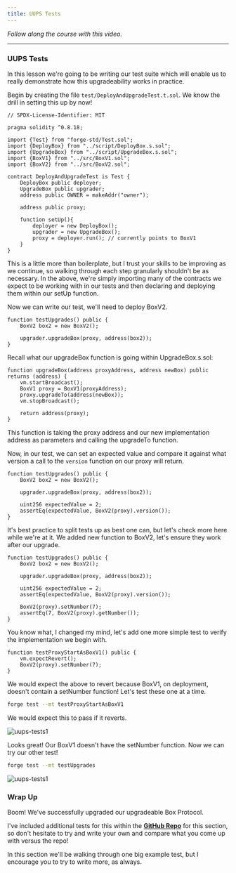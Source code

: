 ```yaml
---
title: UUPS Tests
---
```


_Follow along the course with this video._

---

### UUPS Tests

In this lesson we're going to be writing our test suite which will enable us to really demonstrate how this upgradeability works in practice.

Begin by creating the file `test/DeployAndUpgradeTest.t.sol`. We know the drill in setting this up by now!

```solidity
// SPDX-License-Identifier: MIT

pragma solidity ^0.8.18;

import {Test} from "forge-std/Test.sol";
import {DeployBox} from "../script/DeployBox.s.sol";
import {UpgradeBox} from "../script/UpgradeBox.s.sol";
import {BoxV1} from "../src/BoxV1.sol";
import {BoxV2} from "../src/BoxV2.sol";

contract DeployAndUpgradeTest is Test {
    DeployBox public deployer;
    UpgradeBox public upgrader;
    address public OWNER = makeAddr("owner");

    address public proxy;

    function setUp(){
        deployer = new DeployBox();
        upgrader = new UpgradeBox();
        proxy = deployer.run(); // currently points to BoxV1
    }
}
```

This is a little more than boilerplate, but I trust your skills to be improving as we continue, so walking through each step granularly shouldn't be as necessary. In the above, we're simply importing many of the contracts we expect to be working with in our tests and then declaring and deploying them within our setUp function.

Now we can write our test, we'll need to deploy BoxV2.

```solidity
function testUpgrades() public {
    BoxV2 box2 = new BoxV2();

    upgrader.upgradeBox(proxy, address(box2));
}
```

Recall what our upgradeBox function is going within UpgradeBox.s.sol:

```solidity
function upgradeBox(address proxyAddress, address newBox) public returns (address) {
    vm.startBroadcast();
    BoxV1 proxy = BoxV1(proxyAddress);
    proxy.upgradeTo(address(newBox));
    vm.stopBroadcast();

    return address(proxy);
}
```

This function is taking the proxy address and our new implementation address as parameters and calling the upgradeTo function.

Now, in our test, we can set an expected value and compare it against what version a call to the `version` function on our proxy will return.

```solidity
function testUpgrades() public {
    BoxV2 box2 = new BoxV2();

    upgrader.upgradeBox(proxy, address(box2));

    uint256 expectedValue = 2;
    assertEq(expectedValue, BoxV2(proxy).version());
}
```

It's best practice to split tests up as best one can, but let's check more here while we're at it. We added new function to BoxV2, let's ensure they work after our upgrade.

```solidity
function testUpgrades() public {
    BoxV2 box2 = new BoxV2();

    upgrader.upgradeBox(proxy, address(box2));

    uint256 expectedValue = 2;
    assertEq(expectedValue, BoxV2(proxy).version());

    BoxV2(proxy).setNumber(7);
    assertEq(7, BoxV2(proxy).getNumber());
}
```

You know what, I changed my mind, let's add one more simple test to verify the implementation we begin with.

```solidity
function testProxyStartAsBoxV1() public {
    vm.expectRevert();
    BoxV2(proxy).setNumber(7);
}
```

We would expect the above to revert because BoxV1, on deployment, doesn't contain a setNumber function! Let's test these one at a time.

```bash
forge test --mt testProxyStartAsBoxV1
```

We would expect this to pass if it reverts.

![uups-tests1](/foundry-upgrades/7-uups-tests/uups-tests1.png)

Looks great! Our BoxV1 doesn't have the setNumber function. Now we can try our other test!

```bash
forge test --mt testUpgrades
```

![uups-tests1](/foundry-upgrades/7-uups-tests/uups-tests1.png)

### Wrap Up

Boom! We've successfully upgraded our upgradeable Box Protocol.

I've included additional tests for this within the [**GitHub Repo**](https://github.com/Cyfrin/foundry-upgrades-f23) for this section, so don't hesitate to try and write your own and compare what you come up with versus the repo!

In this section we'll be walking through one big example test, but I encourage you to try to write more, as always.
